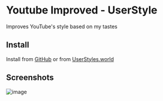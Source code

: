 # Youtube Improved - UserStyle
Improves YouTube's style based on my tastes

## Install

Install from [GitHub](https://github.com/Reinachan/youtube-improved-userstyle/raw/main/youtube-improved.user.css) or from [UserStyles.world](https://userstyles.world/user/reinachan)

## Screenshots

![image](https://github.com/Reinachan/youtube-improved-userstyle/assets/16106839/47862f5d-e105-4878-8bff-641bfed325af)
